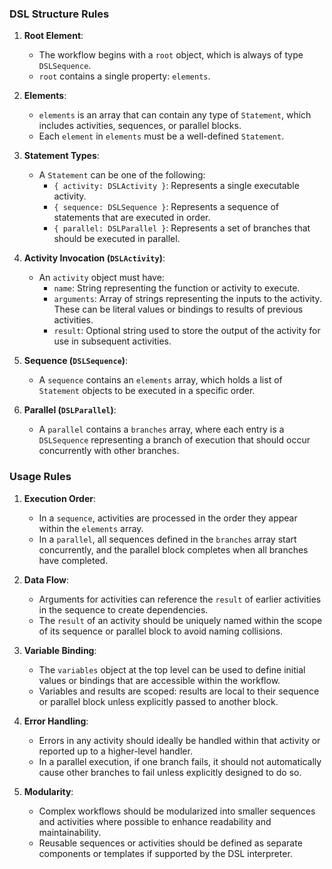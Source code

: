 ### DSL Structure Rules

1. **Root Element**:
   - The workflow begins with a `root` object, which is always of type `DSLSequence`.
   - `root` contains a single property: `elements`.

2. **Elements**:
   - `elements` is an array that can contain any type of `Statement`, which includes activities, sequences, or parallel blocks.
   - Each `element` in `elements` must be a well-defined `Statement`.

3. **Statement Types**:
   - A `Statement` can be one of the following:
     - `{ activity: DSLActivity }`: Represents a single executable activity.
     - `{ sequence: DSLSequence }`: Represents a sequence of statements that are executed in order.
     - `{ parallel: DSLParallel }`: Represents a set of branches that should be executed in parallel.

4. **Activity Invocation (`DSLActivity`)**:
   - An `activity` object must have:
     - `name`: String representing the function or activity to execute.
     - `arguments`: Array of strings representing the inputs to the activity. These can be literal values or bindings to results of previous activities.
     - `result`: Optional string used to store the output of the activity for use in subsequent activities.

5. **Sequence (`DSLSequence`)**:
   - A `sequence` contains an `elements` array, which holds a list of `Statement` objects to be executed in a specific order.

6. **Parallel (`DSLParallel`)**:
   - A `parallel` contains a `branches` array, where each entry is a `DSLSequence` representing a branch of execution that should occur concurrently with other branches.

### Usage Rules

1. **Execution Order**:
   - In a `sequence`, activities are processed in the order they appear within the `elements` array.
   - In a `parallel`, all sequences defined in the `branches` array start concurrently, and the parallel block completes when all branches have completed.

2. **Data Flow**:
   - Arguments for activities can reference the `result` of earlier activities in the sequence to create dependencies.
   - The `result` of an activity should be uniquely named within the scope of its sequence or parallel block to avoid naming collisions.

3. **Variable Binding**:
   - The `variables` object at the top level can be used to define initial values or bindings that are accessible within the workflow.
   - Variables and results are scoped: results are local to their sequence or parallel block unless explicitly passed to another block.

4. **Error Handling**:
   - Errors in any activity should ideally be handled within that activity or reported up to a higher-level handler.
   - In a parallel execution, if one branch fails, it should not automatically cause other branches to fail unless explicitly designed to do so.

5. **Modularity**:
   - Complex workflows should be modularized into smaller sequences and activities where possible to enhance readability and maintainability.
   - Reusable sequences or activities should be defined as separate components or templates if supported by the DSL interpreter.